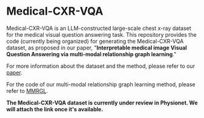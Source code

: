 # Medical-CXR-VQA

Medical-CXR-VQA is an LLM-constructed large-scale chest x-ray dataset for the medical visual question answering task. This repository provides the code (currently being organized) for generating the Medical-CXR-VQA dataset, as proposed in our paper, "**Interpretable medical image Visual Question Answering via multi-modal relationship graph learning**."

For more information about the dataset and the method, please refer to our [paper](https://authors.elsevier.com/sd/article/S1361-8415(24)00204-4).

For the code of our multi-modal relationship graph learning method, please refer to [MMRGL](https://github.com/Holipori/MMRGL).

**The Medical-CXR-VQA dataset is currently under review in Physionet. We will attach the link once it's available.**

